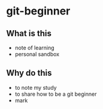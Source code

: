 # git-beginner
## What is this
- note of learning
- personal sandbox

## Why do this
- to note my study
- to share how to be a git beginner
- mark
